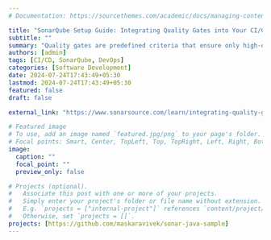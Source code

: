 ```yaml
---
# Documentation: https://sourcethemes.com/academic/docs/managing-content/

title: "SonarQube Setup Guide: Integrating Quality Gates into Your CI/CD Pipeline"
subtitle: ""
summary: "Quality gates are predefined criteria that ensure only high-quality code progresses through the development pipeline. Integrating quality gates into your CI/CD pipelines ensures these checks are performed automatically and continuously to improve software reliability and security."
authors: [admin]
tags: [CI/CD, SonarQube, DevOps]
categories: [Software Development]
date: 2024-07-24T17:43:49+05:30
lastmod: 2024-07-24T17:43:49+05:30
featured: false
draft: false

external_link: "https://www.sonarsource.com/learn/integrating-quality-gates-ci-cd-pipeline/"

# Featured image
# To use, add an image named `featured.jpg/png` to your page's folder.
# Focal points: Smart, Center, TopLeft, Top, TopRight, Left, Right, BottomLeft, Bottom, BottomRight.
image:
  caption: ""
  focal_point: ""
  preview_only: false

# Projects (optional).
#   Associate this post with one or more of your projects.
#   Simply enter your project's folder or file name without extension.
#   E.g. `projects = ["internal-project"]` references `content/project/deep-learning/index.md`.
#   Otherwise, set `projects = []`.
projects: [https://github.com/maskaravivek/sonar-java-sample]
---
```

